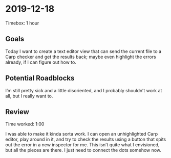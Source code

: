 # 2019-12-18

Timebox: 1 hour

## Goals

Today I want to create a text editor view that can send the current file to a
Carp checker and get the results back; maybe even highlight the errors already,
if I can figure out how to.

## Potential Roadblocks

I’m still pretty sick and a little disoriented, and I probably shouldn’t work
at all, but I really want to.

## Review

Time worked: 1:00

I was able to make it kinda sorta work. I can open an unhighlighted Carp
editor, play around in it, and try to check the results using a button that
spits out the error in a new inspector for me. This isn’t quite what I
envisioned, but all the pieces are there. I just need to connect the dots
somehow now.
